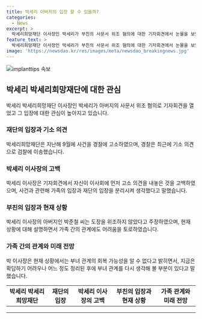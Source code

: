 ```yaml
---
title: 박세리 아버지의 입장 할 수 있을까?
categories:
  - News
excerpt: >
  박세리희망재단 이사장인 박세리가 부친의 사문서 위조 혐의에 대한 기자회견에서 눈물을 보였다. 이를 통해 재단 도장을 위조한 것은 박세리의 아버지가 아니라 사업 시공사 측의 요청에 따라 동의한 것이라고 주장하며, 가족 간 관계와 부정적 영향 등을 언급했다. 또한, 현재는 아버지와의 관계가 회복 가능한지에 대해 어려움을 토로했다. 전체적으로 가족 간의 문제와 사업 관련 고소로 이어진 인간적인 면을 다룬 내용이다.
feature_text: >
  박세리희망재단 이사장인 박세리가 부친의 사문서 위조 혐의에 대한 기자회견에서 눈물을 보였다. 이를 통해 재단 도장을 위조한 것은 박세리의 아버지가 아니라 사업 시공사 측의 요청에 따라 동의한 것이라고 주장하며, 가족 간 관계와 부정적 영향 등을 언급했다. 또한, 현재는 아버지와의 관계가 회복 가능한지에 대해 어려움을 토로했다. 전체적으로 가족 간의 문제와 사업 관련 고소로 이어진 인간적인 면을 다룬 내용이다.
image: 'https://newsdao.kr/res/images/meta/newsdao_breakingnews.jpg'
---
```


<p><img src="https://newsdao.kr/res/images/meta/newsdao_breakingnews.jpg" alt="implanttips 속보" /></p>

<h2 data-ke-size="size26">박세리 박세리희망재단에 대한 관심</h2>

<p data-ke-size="size16">박세리 박세리희망재단 이사장인 박세리가 아버지의 사문서 위조 혐의로 기자회견을 열었고 그 입장에 대한 관심이 높아지고 있습니다.</p>

<h3>재단의 입장과 기소 의견</h3>

<p data-ke-size="size16">박세리희망재단은 지난해 9월에 사건을 경찰에 고소하였으며, 경찰은 최근에 기소 의견으로 검찰에 이송했습니다.</p>

<h3>박세리 이사장의 고백</h3>

<p data-ke-size="size16">박세리 이사장은 기자회견에서 자신이 이사회에 먼저 고소 의견을 내놓은 것을 고백하였으며, 사건과 관련해 가족의 입장과 재단의 입장을 분리시켜 생각했다고 말했습니다.</p>

<h3>부친의 입장과 현재 상황</h3>

<p data-ke-size="size16">박세리 이사장의 아버지인 박준철 씨는 도장을 위조하지 않았다고 주장하였으며, 현재 상황에 대해 설명하면서 가족 간의 관계에도 어려움을 토로하였습니다.</p>

<h3>가족 간의 관계와 미래 전망</h3>

<p data-ke-size="size16">박 이사장은 현재 상황에서는 부녀 관계의 회복 가능성을 알 수 없다고 밝히면서, 지금은 확답하기 어려우나 어느 정도 정리된 후에 부녀 관계를 다시 생각해 볼 부분이 있다고 말했습니다.</p>

<table>
    <tr>
        <td style="text-align: center; height: 17px;"><b>박세리 박세리희망재단</b></td>
        <td style="text-align: center; height: 17px;"><b>재단의 입장</b></td>
        <td style="text-align: center; height: 17px;"><b>박세리 이사장의 고백</b></td>
        <td style="text-align: center; height: 17px;"><b>부친의 입장과 현재 상황</b></td>
        <td style="text-align: center; height: 17px;"><b>가족 관계와 미래 전망</b></td>
    </tr>
</table>

<p><hr></p>

